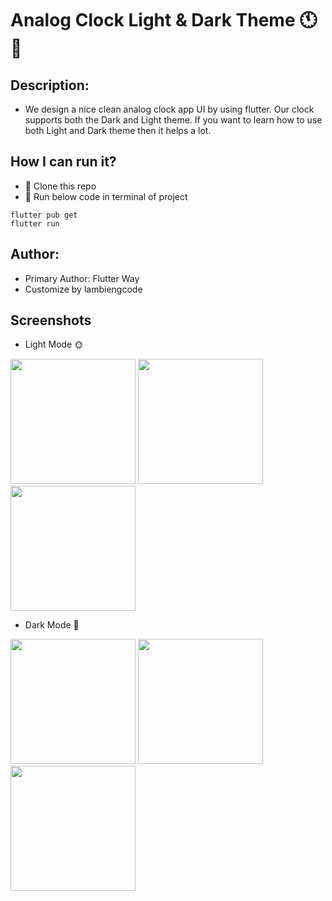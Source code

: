 # Analog Clock Light & Dark Theme 🕚 📆

## Description: 
- We design a nice clean analog clock app UI by using flutter. Our clock supports both the Dark and Light theme. If you want to learn how to use both Light and Dark theme then it helps a lot.

## How I can run it?
- 🚀 Clone this repo
- 🚀 Run below code in terminal of project
```terminal
flutter pub get
flutter run
```

## Author:
- Primary Author: Flutter Way
- Customize by lambiengcode

## Screenshots

- Light Mode 🌞
<p> 
<img src="https://github.com/hongvinhmobile/flutter_android_alarm/blob/master/screenshots/clock_light.png?raw=true" width = "200"/>
<img src="https://github.com/hongvinhmobile/flutter_android_alarm/blob/master/screenshots/bed_light.png?raw=true" width = "200"/>
<img src="https://github.com/hongvinhmobile/flutter_android_alarm/blob/master/screenshots/countdown_light.png?raw=true" width = "200"/>
</p>

- Dark Mode 🌙
<p> 
<img src="https://github.com/hongvinhmobile/flutter_android_alarm/blob/master/screenshots/clock_dark.png?raw=true" width = "200"/>
<img src="https://github.com/hongvinhmobile/flutter_android_alarm/blob/master/screenshots/bed_dark.png?raw=true" width = "200"/>
<img src="https://github.com/hongvinhmobile/flutter_android_alarm/blob/master/screenshots/countdown_dark.png?raw=true" width = "200"/>
</p>
